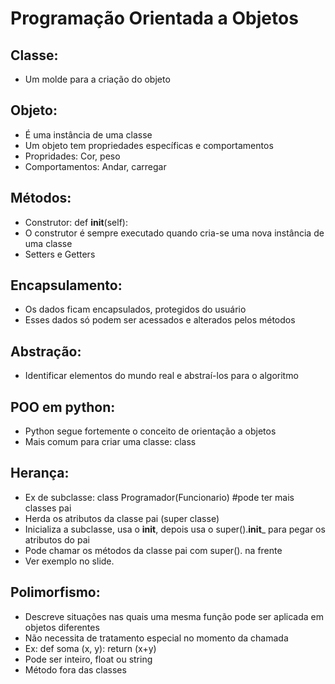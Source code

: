 # Programação Orientada a Objetos

## Classe:
- Um molde para a criação do objeto

## Objeto:
- É uma instância de uma classe
- Um objeto tem propriedades específicas e comportamentos
- Propridades: Cor, peso
- Comportamentos: Andar, carregar

## Métodos:
- Construtor: def __init__(self):
- O construtor é sempre executado quando cria-se uma nova instância de uma classe
- Setters e Getters

## Encapsulamento:
- Os dados ficam encapsulados, protegidos do usuário
- Esses dados só podem ser acessados e alterados pelos métodos

## Abstração:
- Identificar elementos do mundo real e abstraí-los para o algoritmo

## POO em python:
- Python segue fortemente o conceito de orientação a objetos
- Mais comum para criar uma classe: class

## Herança:
- Ex de subclasse: class Programador(Funcionario) #pode ter mais classes pai
- Herda os atributos da classe pai (super classe)
- Inicializa a subclasse, usa o __init__, depois usa o super().__init___ para pegar os atributos do pai
- Pode chamar os métodos da classe pai com super(). na frente
- Ver exemplo no slide.

## Polimorfismo:
- Descreve situações nas quais uma mesma função pode ser aplicada em objetos diferentes
- Não necessita de tratamento especial no momento da chamada
- Ex: def soma (x, y): return (x+y)
- Pode ser inteiro, float ou string
- Método fora das classes
